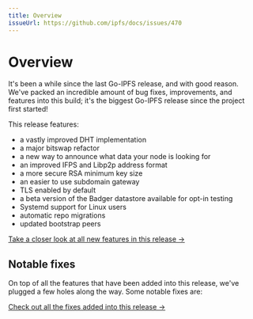 ```yaml
---
title: Overview
issueUrl: https://github.com/ipfs/docs/issues/470
---
```


# Overview

It's been a while since the last Go-IPFS release, and with good reason. We've packed an incredible amount of bug fixes, improvements, and features into this build; it's the biggest Go-IPFS release since the project first started!

This release features:

- a vastly improved DHT implementation
- a major bitswap refactor
- a new way to announce what data your node is looking for
- an improved IFPS and Libp2p address format
- a more secure RSA minimum key size
- an easier to use subdomain gateway
- TLS enabled by default
- a beta version of the Badger datastore available for opt-in testing
- Systemd support for Linux users
- automatic repo migrations
- updated bootstrap peers

[Take a closer look at all new features in this release →](features)

## Notable fixes

On top of all the features that have been added into this release, we've plugged a few holes along the way. Some notable fixes are:

[Check out all the fixes added into this release →](fixes)
